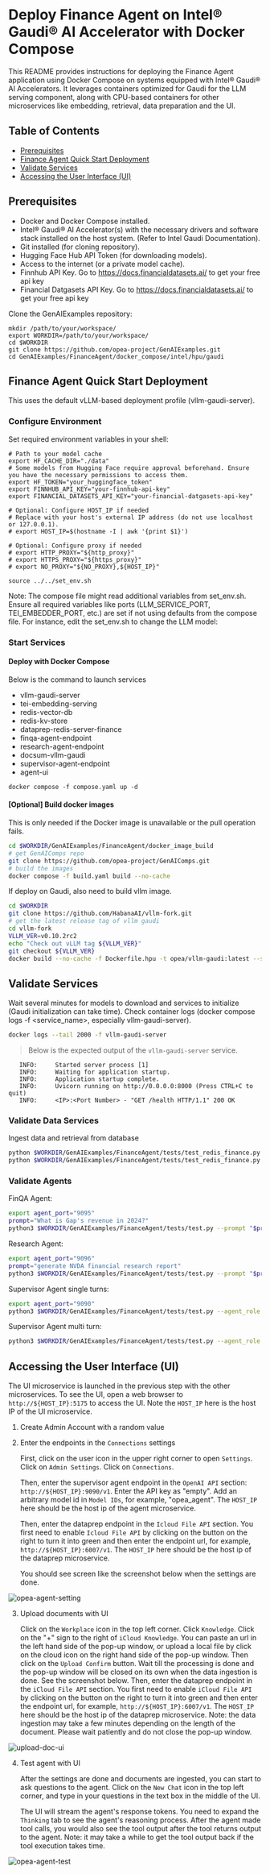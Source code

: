 # Deploy Finance Agent on Intel® Gaudi® AI Accelerator with Docker Compose

This README provides instructions for deploying the Finance Agent application using Docker Compose on systems equipped with Intel® Gaudi® AI Accelerators. It leverages containers optimized for Gaudi for the LLM serving component, along with CPU-based containers for other microservices like embedding, retrieval, data preparation and the UI.

## Table of Contents

- [Prerequisites](#prerequisites)
- [Finance Agent Quick Start Deployment](#finance-agent-quick-start-deployment)
- [Validate Services](#validate-services)
- [Accessing the User Interface (UI)](#accessing-the-user-interface-ui)

## Prerequisites

- Docker and Docker Compose installed.
- Intel® Gaudi® AI Accelerator(s) with the necessary drivers and software stack installed on the host system. (Refer to Intel Gaudi Documentation).
- Git installed (for cloning repository).
- Hugging Face Hub API Token (for downloading models).
- Access to the internet (or a private model cache).
- Finnhub API Key. Go to https://docs.financialdatasets.ai/ to get your free api key
- Financial Datgasets API Key. Go to https://docs.financialdatasets.ai/ to get your free api key

Clone the GenAIExamples repository:

```shell
mkdir /path/to/your/workspace/
export WORKDIR=/path/to/your/workspace/
cd $WORKDIR
git clone https://github.com/opea-project/GenAIExamples.git
cd GenAIExamples/FinanceAgent/docker_compose/intel/hpu/gaudi
```

## Finance Agent Quick Start Deployment

This uses the default vLLM-based deployment profile (vllm-gaudi-server).

### Configure Environment

Set required environment variables in your shell:

```shell
# Path to your model cache
export HF_CACHE_DIR="./data"
# Some models from Hugging Face require approval beforehand. Ensure you have the necessary permissions to access them.
export HF_TOKEN="your_huggingface_token"
export FINNHUB_API_KEY="your-finnhub-api-key"
export FINANCIAL_DATASETS_API_KEY="your-financial-datgasets-api-key"

# Optional: Configure HOST_IP if needed
# Replace with your host's external IP address (do not use localhost or 127.0.0.1).
# export HOST_IP=$(hostname -I | awk '{print $1}')

# Optional: Configure proxy if needed
# export HTTP_PROXY="${http_proxy}"
# export HTTPS_PROXY="${https_proxy}"
# export NO_PROXY="${NO_PROXY},${HOST_IP}"

source ../../set_env.sh
```

Note: The compose file might read additional variables from set_env.sh. Ensure all required variables like ports (LLM_SERVICE_PORT, TEI_EMBEDDER_PORT, etc.) are set if not using defaults from the compose file. For instance, edit the set_env.sh to change the LLM model:

### Start Services

#### Deploy with Docker Compose

Below is the command to launch services

- vllm-gaudi-server
- tei-embedding-serving
- redis-vector-db
- redis-kv-store
- dataprep-redis-server-finance
- finqa-agent-endpoint
- research-agent-endpoint
- docsum-vllm-gaudi
- supervisor-agent-endpoint
- agent-ui

```shell
docker compose -f compose.yaml up -d
```

#### [Optional] Build docker images

This is only needed if the Docker image is unavailable or the pull operation fails.

```bash
cd $WORKDIR/GenAIExamples/FinanceAgent/docker_image_build
# get GenAIComps repo
git clone https://github.com/opea-project/GenAIComps.git
# build the images
docker compose -f build.yaml build --no-cache
```

If deploy on Gaudi, also need to build vllm image.

```bash
cd $WORKDIR
git clone https://github.com/HabanaAI/vllm-fork.git
# get the latest release tag of vllm gaudi
cd vllm-fork
VLLM_VER=v0.10.2rc2
echo "Check out vLLM tag ${VLLM_VER}"
git checkout ${VLLM_VER}
docker build --no-cache -f Dockerfile.hpu -t opea/vllm-gaudi:latest --shm-size=128g . --build-arg https_proxy=$https_proxy --build-arg http_proxy=$http_proxy
```

## Validate Services

Wait several minutes for models to download and services to initialize (Gaudi initialization can take time). Check container logs (docker compose logs -f <service_name>, especially vllm-gaudi-server).

```bash
docker logs --tail 2000 -f vllm-gaudi-server
```

> Below is the expected output of the `vllm-gaudi-server` service.

```
   INFO:     Started server process [1]
   INFO:     Waiting for application startup.
   INFO:     Application startup complete.
   INFO:     Uvicorn running on http://0.0.0.0:8000 (Press CTRL+C to quit)
   INFO:     <IP>:<Port Number> - "GET /health HTTP/1.1" 200 OK

```

### Validate Data Services

Ingest data and retrieval from database

```bash
python $WORKDIR/GenAIExamples/FinanceAgent/tests/test_redis_finance.py --port 6007 --test_option ingest
python $WORKDIR/GenAIExamples/FinanceAgent/tests/test_redis_finance.py --port 6007 --test_option get
```

### Validate Agents

FinQA Agent:

```bash
export agent_port="9095"
prompt="What is Gap's revenue in 2024?"
python3 $WORKDIR/GenAIExamples/FinanceAgent/tests/test.py --prompt "$prompt" --agent_role "worker" --ext_port $agent_port
```

Research Agent:

```bash
export agent_port="9096"
prompt="generate NVDA financial research report"
python3 $WORKDIR/GenAIExamples/FinanceAgent/tests/test.py --prompt "$prompt" --agent_role "worker" --ext_port $agent_port --tool_choice "get_current_date" --tool_choice "get_share_performance"
```

Supervisor Agent single turns:

```bash
export agent_port="9090"
python3 $WORKDIR/GenAIExamples/FinanceAgent/tests/test.py --agent_role "supervisor" --ext_port $agent_port --stream
```

Supervisor Agent multi turn:

```bash
python3 $WORKDIR/GenAIExamples/FinanceAgent/tests/test.py --agent_role "supervisor" --ext_port $agent_port --multi-turn --stream
```

## Accessing the User Interface (UI)

The UI microservice is launched in the previous step with the other microservices.
To see the UI, open a web browser to `http://${HOST_IP}:5175` to access the UI. Note the `HOST_IP` here is the host IP of the UI microservice.

1. Create Admin Account with a random value

2. Enter the endpoints in the `Connections` settings

   First, click on the user icon in the upper right corner to open `Settings`. Click on `Admin Settings`. Click on `Connections`.

   Then, enter the supervisor agent endpoint in the `OpenAI API` section: `http://${HOST_IP}:9090/v1`. Enter the API key as "empty". Add an arbitrary model id in `Model IDs`, for example, "opea_agent". The `HOST_IP` here should be the host ip of the agent microservice.

   Then, enter the dataprep endpoint in the `Icloud File API` section. You first need to enable `Icloud File API` by clicking on the button on the right to turn it into green and then enter the endpoint url, for example, `http://${HOST_IP}:6007/v1`. The `HOST_IP` here should be the host ip of the dataprep microservice.

   You should see screen like the screenshot below when the settings are done.

![opea-agent-setting](../../../../assets/ui_connections_settings.png)

3. Upload documents with UI

   Click on the `Workplace` icon in the top left corner. Click `Knowledge`. Click on the "+" sign to the right of `iCloud Knowledge`. You can paste an url in the left hand side of the pop-up window, or upload a local file by click on the cloud icon on the right hand side of the pop-up window. Then click on the `Upload Confirm` button. Wait till the processing is done and the pop-up window will be closed on its own when the data ingestion is done. See the screenshot below.
   Then, enter the dataprep endpoint in the `iCloud File API` section. You first need to enable `iCloud File API` by clicking on the button on the right to turn it into green and then enter the endpoint url, for example, `http://${HOST_IP}:6007/v1`. The `HOST_IP` here should be the host ip of the dataprep microservice.
   Note: the data ingestion may take a few minutes depending on the length of the document. Please wait patiently and do not close the pop-up window.

![upload-doc-ui](../../../../assets/upload_doc_ui.png)

4. Test agent with UI

   After the settings are done and documents are ingested, you can start to ask questions to the agent. Click on the `New Chat` icon in the top left corner, and type in your questions in the text box in the middle of the UI.

   The UI will stream the agent's response tokens. You need to expand the `Thinking` tab to see the agent's reasoning process. After the agent made tool calls, you would also see the tool output after the tool returns output to the agent. Note: it may take a while to get the tool output back if the tool execution takes time.

![opea-agent-test](../../../../assets/opea-agent-test.png)
